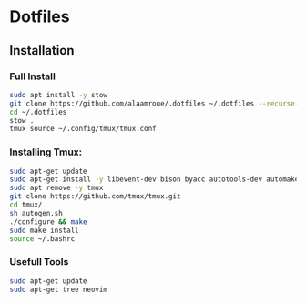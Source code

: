 # Dotfiles

## Installation

### Full Install
   ```bash
   sudo apt install -y stow
   git clone https://github.com/alaamroue/.dotfiles ~/.dotfiles --recurse-submodules 
   cd ~/.dotfiles
   stow .
   tmux source ~/.config/tmux/tmux.conf

   ```

### Installing Tmux:
   ```bash
   sudo apt-get update
   sudo apt-get install -y libevent-dev bison byacc autotools-dev automake build-essential pkg-config autoconf-archive ncurses-dev
   sudo apt remove -y tmux
   git clone https://github.com/tmux/tmux.git
   cd tmux/
   sh autogen.sh
   ./configure && make
   sudo make install
   source ~/.bashrc
   ```

### Usefull Tools
   ```bash
   sudo apt-get update
   sudo apt-get tree neovim
